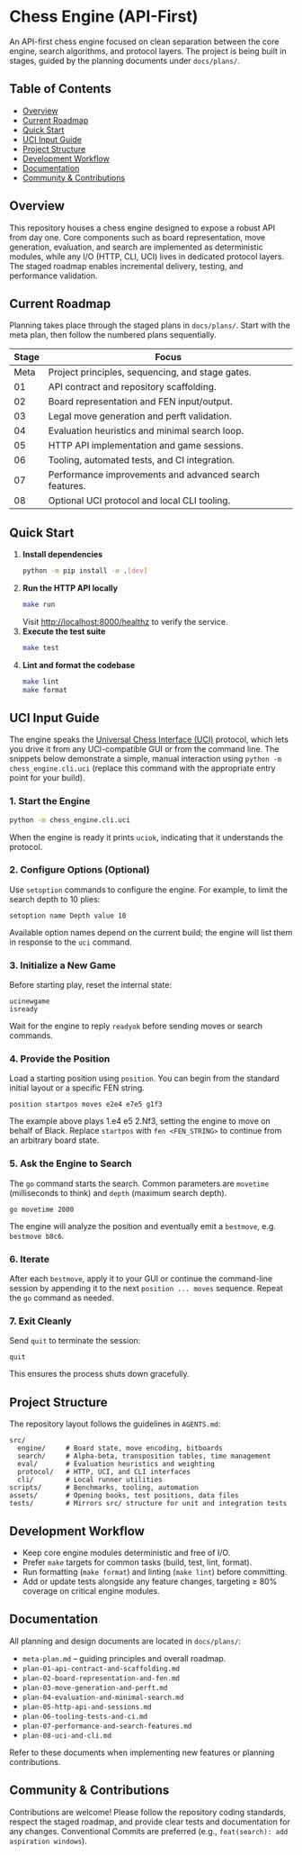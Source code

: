 # Chess Engine (API-First)

An API-first chess engine focused on clean separation between the core engine, search algorithms, and protocol layers. The project is being built in stages, guided by the planning documents under `docs/plans/`.

## Table of Contents
- [Overview](#overview)
- [Current Roadmap](#current-roadmap)
- [Quick Start](#quick-start)
- [UCI Input Guide](#uci-input-guide)
- [Project Structure](#project-structure)
- [Development Workflow](#development-workflow)
- [Documentation](#documentation)
- [Community & Contributions](#community--contributions)

## Overview
This repository houses a chess engine designed to expose a robust API from day one. Core components such as board representation, move generation, evaluation, and search are implemented as deterministic modules, while any I/O (HTTP, CLI, UCI) lives in dedicated protocol layers. The staged roadmap enables incremental delivery, testing, and performance validation.

## Current Roadmap
Planning takes place through the staged plans in `docs/plans/`. Start with the meta plan, then follow the numbered plans sequentially.

| Stage | Focus |
|-------|-------|
| Meta  | Project principles, sequencing, and stage gates. |
| 01    | API contract and repository scaffolding. |
| 02    | Board representation and FEN input/output. |
| 03    | Legal move generation and perft validation. |
| 04    | Evaluation heuristics and minimal search loop. |
| 05    | HTTP API implementation and game sessions. |
| 06    | Tooling, automated tests, and CI integration. |
| 07    | Performance improvements and advanced search features. |
| 08    | Optional UCI protocol and local CLI tooling. |

## Quick Start
1. **Install dependencies**
   ```bash
   python -m pip install -e .[dev]
   ```
2. **Run the HTTP API locally**
   ```bash
   make run
   ```
   Visit [http://localhost:8000/healthz](http://localhost:8000/healthz) to verify the service.
3. **Execute the test suite**
   ```bash
   make test
   ```
4. **Lint and format the codebase**
   ```bash
   make lint
   make format
   ```

## UCI Input Guide

The engine speaks the [Universal Chess Interface (UCI)](https://en.wikipedia.org/wiki/Universal_Chess_Interface) protocol, which
lets you drive it from any UCI-compatible GUI or from the command line. The snippets below demonstrate a simple, manual
interaction using `python -m chess_engine.cli.uci` (replace this command with the appropriate entry point for your build).

### 1. Start the Engine

```bash
python -m chess_engine.cli.uci
```

When the engine is ready it prints `uciok`, indicating that it understands the protocol.

### 2. Configure Options (Optional)

Use `setoption` commands to configure the engine. For example, to limit the search depth to 10 plies:

```
setoption name Depth value 10
```

Available option names depend on the current build; the engine will list them in response to the `uci` command.

### 3. Initialize a New Game

Before starting play, reset the internal state:

```
ucinewgame
isready
```

Wait for the engine to reply `readyok` before sending moves or search commands.

### 4. Provide the Position

Load a starting position using `position`. You can begin from the standard initial layout or a specific FEN string.

```
position startpos moves e2e4 e7e5 g1f3
```

The example above plays 1.e4 e5 2.Nf3, setting the engine to move on behalf of Black. Replace `startpos` with
`fen <FEN_STRING>` to continue from an arbitrary board state.

### 5. Ask the Engine to Search

The `go` command starts the search. Common parameters are `movetime` (milliseconds to think) and `depth` (maximum search depth).

```
go movetime 2000
```

The engine will analyze the position and eventually emit a `bestmove`, e.g. `bestmove b8c6`.

### 6. Iterate

After each `bestmove`, apply it to your GUI or continue the command-line session by appending it to the next `position ... moves`
sequence. Repeat the `go` command as needed.

### 7. Exit Cleanly

Send `quit` to terminate the session:

```
quit
```

This ensures the process shuts down gracefully.

## Project Structure
The repository layout follows the guidelines in `AGENTS.md`:

```
src/
  engine/     # Board state, move encoding, bitboards
  search/     # Alpha-beta, transposition tables, time management
  eval/       # Evaluation heuristics and weighting
  protocol/   # HTTP, UCI, and CLI interfaces
  cli/        # Local runner utilities
scripts/      # Benchmarks, tooling, automation
assets/       # Opening books, test positions, data files
tests/        # Mirrors src/ structure for unit and integration tests
```

## Development Workflow
- Keep core engine modules deterministic and free of I/O.
- Prefer `make` targets for common tasks (build, test, lint, format).
- Run formatting (`make format`) and linting (`make lint`) before committing.
- Add or update tests alongside any feature changes, targeting ≥ 80% coverage on critical engine modules.

## Documentation
All planning and design documents are located in `docs/plans/`:
- `meta-plan.md` – guiding principles and overall roadmap.
- `plan-01-api-contract-and-scaffolding.md`
- `plan-02-board-representation-and-fen.md`
- `plan-03-move-generation-and-perft.md`
- `plan-04-evaluation-and-minimal-search.md`
- `plan-05-http-api-and-sessions.md`
- `plan-06-tooling-tests-and-ci.md`
- `plan-07-performance-and-search-features.md`
- `plan-08-uci-and-cli.md`

Refer to these documents when implementing new features or planning contributions.

## Community & Contributions
Contributions are welcome! Please follow the repository coding standards, respect the staged roadmap, and provide clear tests and documentation for any changes. Conventional Commits are preferred (e.g., `feat(search): add aspiration windows`).

